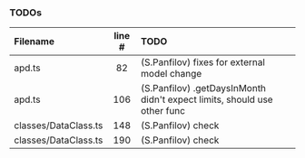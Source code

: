 ### TODOs
| Filename | line # | TODO
|:------|:------:|:------
| apd.ts | 82 | (S.Panfilov) fixes for external model change
| apd.ts | 106 | (S.Panfilov) .getDaysInMonth didn't expect limits, should use other func
| classes/DataClass.ts | 148 | (S.Panfilov)  check
| classes/DataClass.ts | 190 | (S.Panfilov)  check